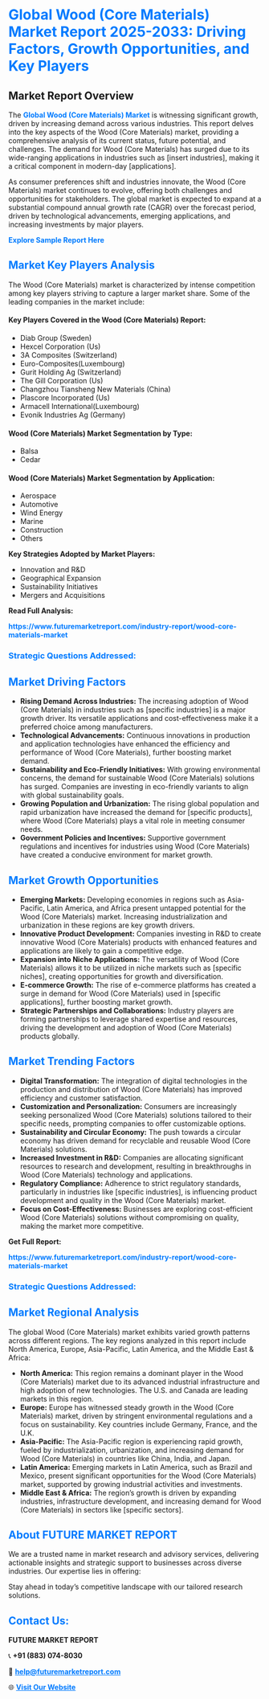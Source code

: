 <h1 style="color: #007BFF;">Global Wood (Core Materials) Market Report 2025-2033: Driving Factors, Growth Opportunities, and Key Players</h1>

<section id="overview">
<h2>Market Report Overview</h2>
<p>The <a href="https://www.futuremarketreport.com/industry-report/wood-core-materials-market" style="color: #007BFF; text-decoration: none;"><strong>Global Wood (Core Materials) Market</strong></a> is witnessing significant growth, driven by increasing demand across various industries. This report delves into the key aspects of the Wood (Core Materials) market, providing a comprehensive analysis of its current status, future potential, and challenges. The demand for Wood (Core Materials) has surged due to its wide-ranging applications in industries such as [insert industries], making it a critical component in modern-day [applications].</p>
<p>As consumer preferences shift and industries innovate, the Wood (Core Materials) market continues to evolve, offering both challenges and opportunities for stakeholders. The global market is expected to expand at a substantial compound annual growth rate (CAGR) over the forecast period, driven by technological advancements, emerging applications, and increasing investments by major players.</p>
</section>

<section id="overview">
<p><a href="https://www.futuremarketreport.com/request-sample/reportId=30528" style="color: #007BFF; text-decoration: none;"><strong>Explore Sample Report Here</strong></a></p>
</section>

<section id="key-players">
<h2 style="color: #007BFF;">Market Key Players Analysis</h2>
<p>The Wood (Core Materials) market is characterized by intense competition among key players striving to capture a larger market share. Some of the leading companies in the market include:</p>
<h4>Key Players Covered in the Wood (Core Materials) Report:</h4>
<ul><li>Diab Group (Sweden)</li><li>Hexcel Corporation (Us)</li><li>3A Composites (Switzerland)</li><li>Euro-Composites(Luxembourg)</li><li>Gurit Holding Ag (Switzerland)</li><li>The Gill Corporation (Us)</li><li>Changzhou Tiansheng New Materials (China)</li><li>Plascore Incorporated (Us)</li><li>Armacell International(Luxembourg)</li><li>Evonik Industries Ag (Germany)</li></ul>
<h4>Wood (Core Materials) Market Segmentation by Type:</h4>
<ul><li>Balsa</li><li>Cedar</li></ul>

<h4>Wood (Core Materials) Market Segmentation by Application:</h4>
<ul><li>Aerospace</li><li>Automotive</li><li>Wind Energy</li><li>Marine</li><li>Construction</li><li>Others</li></ul>
<p><strong>Key Strategies Adopted by Market Players:</strong></p>
<ul>
<li>Innovation and R&D</li>
<li>Geographical Expansion</li>
<li>Sustainability Initiatives</li>
<li>Mergers and Acquisitions</li>
</ul>
</section>

<section>
<p><strong>Read Full Analysis: </strong></p><a href="https://www.futuremarketreport.com/industry-report/wood-core-materials-market" style="color: #007BFF; text-decoration: none;"><strong>https://www.futuremarketreport.com/industry-report/wood-core-materials-market</strong></a>
<h3 style="color: #007BFF;">Strategic Questions Addressed:</h3>
</section>

<section id="driving-factors">
<h2 style="color: #007BFF;">Market Driving Factors</h2>
<ul>
<li><strong>Rising Demand Across Industries:</strong> The increasing adoption of Wood (Core Materials) in industries such as [specific industries] is a major growth driver. Its versatile applications and cost-effectiveness make it a preferred choice among manufacturers.</li>
<li><strong>Technological Advancements:</strong> Continuous innovations in production and application technologies have enhanced the efficiency and performance of Wood (Core Materials), further boosting market demand.</li>
<li><strong>Sustainability and Eco-Friendly Initiatives:</strong> With growing environmental concerns, the demand for sustainable Wood (Core Materials) solutions has surged. Companies are investing in eco-friendly variants to align with global sustainability goals.</li>
<li><strong>Growing Population and Urbanization:</strong> The rising global population and rapid urbanization have increased the demand for [specific products], where Wood (Core Materials) plays a vital role in meeting consumer needs.</li>
<li><strong>Government Policies and Incentives:</strong> Supportive government regulations and incentives for industries using Wood (Core Materials) have created a conducive environment for market growth.</li>
</ul>
</section>

<section id="growth-opportunities">
<h2 style="color: #007BFF;">Market Growth Opportunities</h2>
<ul>
<li><strong>Emerging Markets:</strong> Developing economies in regions such as Asia-Pacific, Latin America, and Africa present untapped potential for the Wood (Core Materials) market. Increasing industrialization and urbanization in these regions are key growth drivers.</li>
<li><strong>Innovative Product Development:</strong> Companies investing in R&D to create innovative Wood (Core Materials) products with enhanced features and applications are likely to gain a competitive edge.</li>
<li><strong>Expansion into Niche Applications:</strong> The versatility of Wood (Core Materials) allows it to be utilized in niche markets such as [specific niches], creating opportunities for growth and diversification.</li>
<li><strong>E-commerce Growth:</strong> The rise of e-commerce platforms has created a surge in demand for Wood (Core Materials) used in [specific applications], further boosting market growth.</li>
<li><strong>Strategic Partnerships and Collaborations:</strong> Industry players are forming partnerships to leverage shared expertise and resources, driving the development and adoption of Wood (Core Materials) products globally.</li>
</ul>
</section>

<section id="trending-factors">
<h2 style="color: #007BFF;">Market Trending Factors</h2>
<ul>
<li><strong>Digital Transformation:</strong> The integration of digital technologies in the production and distribution of Wood (Core Materials) has improved efficiency and customer satisfaction.</li>
<li><strong>Customization and Personalization:</strong> Consumers are increasingly seeking personalized Wood (Core Materials) solutions tailored to their specific needs, prompting companies to offer customizable options.</li>
<li><strong>Sustainability and Circular Economy:</strong> The push towards a circular economy has driven demand for recyclable and reusable Wood (Core Materials) solutions.</li>
<li><strong>Increased Investment in R&D:</strong> Companies are allocating significant resources to research and development, resulting in breakthroughs in Wood (Core Materials) technology and applications.</li>
<li><strong>Regulatory Compliance:</strong> Adherence to strict regulatory standards, particularly in industries like [specific industries], is influencing product development and quality in the Wood (Core Materials) market.</li>
<li><strong>Focus on Cost-Effectiveness:</strong> Businesses are exploring cost-efficient Wood (Core Materials) solutions without compromising on quality, making the market more competitive.</li>
</ul>
</section>

<section>
<p><strong>Get Full Report: </strong></p><a href="https://www.futuremarketreport.com/industry-report/wood-core-materials-market" style="color: #007BFF; text-decoration: none;"><strong>https://www.futuremarketreport.com/industry-report/wood-core-materials-market</strong></a>
<h3 style="color: #007BFF;">Strategic Questions Addressed:</h3>
</section>


<section id="regional-analysis">
<h2 style="color: #007BFF;">Market Regional Analysis</h2>
<p>The global Wood (Core Materials) market exhibits varied growth patterns across different regions. The key regions analyzed in this report include North America, Europe, Asia-Pacific, Latin America, and the Middle East & Africa:</p>
<ul>
<li><strong>North America:</strong> This region remains a dominant player in the Wood (Core Materials) market due to its advanced industrial infrastructure and high adoption of new technologies. The U.S. and Canada are leading markets in this region.</li>
<li><strong>Europe:</strong> Europe has witnessed steady growth in the Wood (Core Materials) market, driven by stringent environmental regulations and a focus on sustainability. Key countries include Germany, France, and the U.K.</li>
<li><strong>Asia-Pacific:</strong> The Asia-Pacific region is experiencing rapid growth, fueled by industrialization, urbanization, and increasing demand for Wood (Core Materials) in countries like China, India, and Japan.</li>
<li><strong>Latin America:</strong> Emerging markets in Latin America, such as Brazil and Mexico, present significant opportunities for the Wood (Core Materials) market, supported by growing industrial activities and investments.</li>
<li><strong>Middle East & Africa:</strong> The region’s growth is driven by expanding industries, infrastructure development, and increasing demand for Wood (Core Materials) in sectors like [specific sectors].</li>
</ul>
</section>

<footer>
<h2 style="color: #007BFF;">About FUTURE MARKET REPORT</h2>
<p>We are a trusted name in market research and advisory services, delivering actionable insights and strategic support to businesses across diverse industries. Our expertise lies in offering:</p>

<p>Stay ahead in today’s competitive landscape with our tailored research solutions.</p>

<h2 style="color: #007BFF;">Contact Us:</h2>
<p><strong>FUTURE MARKET REPORT</strong></p>
<p>📞 <strong>+91 (883) 074-8030</strong></p>
<p>📧 <strong><a href="mailto:help@futuremarketreport.com" style="color: #007BFF;">help@futuremarketreport.com</a></strong></p>
<p>🌐 <strong><a href="https://www.futuremarketreport.com/" style="color: #007BFF;">Visit Our Website</a></strong></p>
</footer>